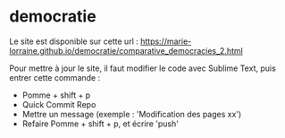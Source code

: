 # democratie

Le site est disponible sur cette url : https://marie-lorraine.github.io/democratie/comparative_democracies_2.html

Pour mettre à jour le site, il faut modifier le code avec Sublime Text, puis entrer cette commande :
- Pomme + shift + p
- Quick Commit Repo
- Mettre un message (exemple : 'Modification des pages xx')
- Refaire Pomme + shift + p, et écrire 'push'
